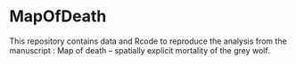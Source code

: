 # MapOfDeath
This repository contains data and Rcode to reproduce the analysis from the manuscript : Map of death – spatially explicit mortality of the grey wolf.  
